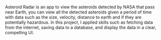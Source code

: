 Asteroid Radar is an app to view the asteroids detected by NASA that pass near Earth, you can view all the detected asteroids given a period of time with data such as the size, velocity, distance to earth and if they are potentially hazardous. In this project, I applied skills such as fetching data from the internet, saving data to a database, and display the data in a clear, compelling UI.
